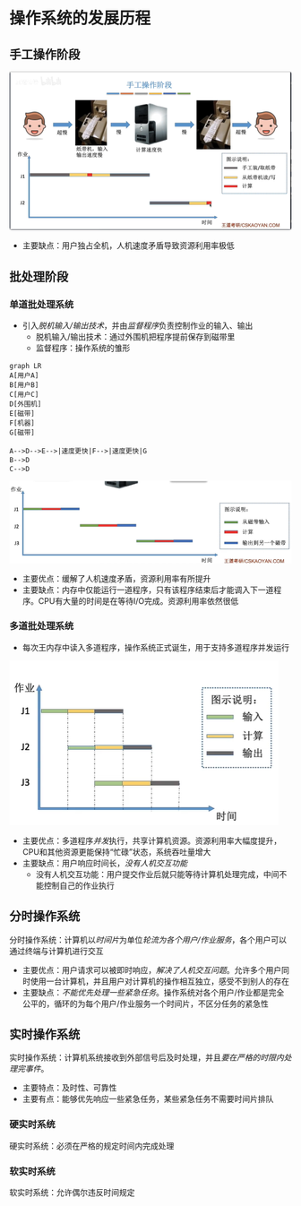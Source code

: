 # 操作系统的发展历程

## 手工操作阶段

![20240805204657.png](../../attachments/png/Pasted%20image%2020240805204657.png)

- 主要缺点：用户独占全机，人机速度矛盾导致资源利用率极低

## 批处理阶段

### 单道批处理系统

- 引入*脱机输入/输出技术*，并由*监督程序*负责控制作业的输入、输出
	- 脱机输入/输出技术：通过外围机把程序提前保存到磁带里
	- 监督程序：操作系统的雏形

```mermaid
graph LR
A[用户A]
B[用户B]
C[用户C]
D[外围机]
E[磁带]
F[机器]
G[磁带]

A-->D-->E-->|速度更快|F-->|速度更快|G
B-->D
C-->D
```
![20240805205707.png](../../attachments/png/Pasted%20image%2020240805205707.png)

- 主要优点：缓解了人机速度矛盾，资源利用率有所提升
- 主要缺点：内存中仅能运行一道程序，只有该程序结束后才能调入下一道程序。CPU有大量的时间是在等待I/O完成。资源利用率依然很低


### 多道批处理系统
- 每次王内存中读入多道程序，操作系统正式诞生，用于支持多道程序并发运行

![../../attachment 3/Pasted image 20240805210436.png](../../attachments/png/Pasted%20image%2020240805210436.png)

- 主要优点：多道程序*并发*执行，共享计算机资源。资源利用率大幅度提升，CPU和其他资源更能保持“忙碌”状态，系统吞吐量增大
- 主要缺点：用户响应时间长，*没有人机交互功能*
	- 没有人机交互功能：用户提交作业后就只能等待计算机处理完成，中间不能控制自己的作业执行


## 分时操作系统

分时操作系统：计算机以*时间片*为单位*轮流为各个用户/作业服务*，各个用户可以通过终端与计算机进行交互

- 主要优点：用户请求可以被即时响应，*解决了人机交互问题*。允许多个用户同时使用一台计算机，并且用户对计算机的操作相互独立，感受不到别人的存在
- 主要缺点：*不能优先处理一些紧急任务*。操作系统对各个用户/作业都是完全公平的，循环的为每个用户/作业服务一个时间片，不区分任务的紧急性

## 实时操作系统

实时操作系统：计算机系统接收到外部信号后及时处理，并且*要在严格的时限内处理完事件*。
- 主要特点：及时性、可靠性
- 主要有点：能够优先响应一些紧急任务，某些紧急任务不需要时间片排队

### 硬实时系统

硬实时系统：必须在严格的规定时间内完成处理 

### 软实时系统

软实时系统：允许偶尔违反时间规定